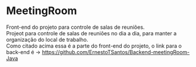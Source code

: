 # MeetingRoom

Front-end do projeto para controle de salas de reuniões.<br>
Projeot para controle de salas de reuniões no dia a dia, para manter a organização do local de trabalho.<br>
Como citado acima essa é a parte do front-end do projeto, o link para o back-end é -> https://github.com/ErnestoTSantos/Backend-meetingRoom-Java
